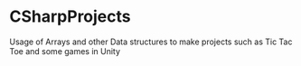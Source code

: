 # CSharpProjects
Usage of Arrays and other Data structures to make projects such as Tic Tac Toe and some games in Unity
